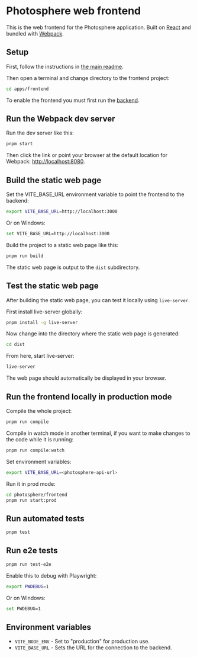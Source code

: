 # Photosphere web frontend

This is the web frontend for the Photosphere application. Built on [React](https://reactjs.org/) and bundled with [Webpack](https://webpack.js.org/).

## Setup

First, follow the instructions in [the main readme](../../README.md).

Then open a terminal and change directory to the frontend project:

```bash
cd apps/frontend
```

To enable the frontend you must first run the [backend](../backend/README.md).

## Run the Webpack dev server

Run the dev server like this:

```bash
pnpm start
```

Then click the link or point your browser at the default location for Webpack: [http://localhost:8080](http://localhost:8080).

## Build the static web page

Set the VITE_BASE_URL environment variable to point the frontend to the backend:

```bash
export VITE_BASE_URL=http://localhost:3000
```

Or on Windows:

```bash
set VITE_BASE_URL=http://localhost:3000
```

Build the project to a static web page like this:

```bash
pnpm run build
```

The static web page is output to the `dist` subdirectory.

## Test the static web page

After building the static web page, you can test it locally using `live-server`.

First install live-server globally:

```bash
pnpm install -g live-server
```

Now change into the directory where the static web page is generated:

```bash
cd dist
```

From here, start live-server:

```bash
live-server
```

The web page should automatically be displayed in your browser.

## Run the frontend locally in production mode

Compile the whole project:

```bash
pnpm run compile
```

Compile in watch mode in another terminal, if you want to make changes to the code while it is running:

```bash
pnpm run compile:watch
```

Set environment variables:

```bash
export VITE_BASE_URL=<photosphere-api-url>
```

Run it in prod mode:

```bash
cd photosphere/frontend
pnpm run start:prod
```

## Run automated tests

```bash
pnpm test
```

## Run e2e tests

```bash
pnpm run test-e2e
``` 

Enable this to debug with Playwright:

```bash
export PWDEBUG=1
```

Or on Windows:

```bash
set PWDEBUG=1
```

## Environment variables

- `VITE_NODE_ENV` - Set to "production" for production use.
- `VITE_BASE_URL` - Sets the URL for the connection to the backend.

